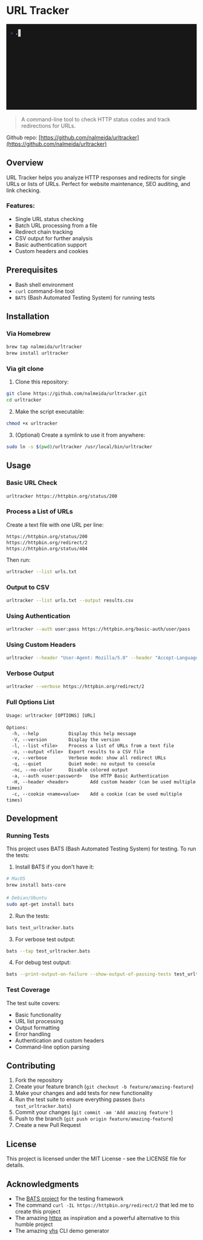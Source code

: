 # URL Tracker

![urltracker demo](docs/demo/demo.gif)

> A command-line tool to check HTTP status codes and track redirections for URLs.

Github repo: [https://github.com/nalmeida/urltracker](https://github.com/nalmeida/urltracker)

## Overview

URL Tracker helps you analyze HTTP responses and redirects for single URLs or lists of URLs. Perfect for website maintenance, SEO auditing, and link checking.

### Features:

- Single URL status checking
- Batch URL processing from a file
- Redirect chain tracking
- CSV output for further analysis
- Basic authentication support
- Custom headers and cookies

## Prerequisites

- Bash shell environment
- `curl` command-line tool
- `BATS` (Bash Automated Testing System) for running tests

## Installation

### Via Homebrew

```bash
brew tap nalmeida/urltracker
brew install urltracker
```

### Via git clone 

1. Clone this repository:
```bash
git clone https://github.com/nalmeida/urltracker.git
cd urltracker
```

2. Make the script executable:
```bash
chmod +x urltracker
```

3. (Optional) Create a symlink to use it from anywhere:
```bash
sudo ln -s $(pwd)/urltracker /usr/local/bin/urltracker
```

## Usage

### Basic URL Check

```bash
urltracker https://httpbin.org/status/200
```

### Process a List of URLs

Create a text file with one URL per line:
```
https://httpbin.org/status/200
https://httpbin.org/redirect/2
https://httpbin.org/status/404
```

Then run:
```bash
urltracker --list urls.txt
```

### Output to CSV

```bash
urltracker --list urls.txt --output results.csv
```

### Using Authentication

```bash
urltracker --auth user:pass https://httpbin.org/basic-auth/user/pass
```

### Using Custom Headers

```bash
urltracker --header "User-Agent: Mozilla/5.0" --header "Accept-Language: en-US" https://httpbin.org/status/200
```

### Verbose Output

```bash
urltracker --verbose https://httpbin.org/redirect/2
```

### Full Options List

```
Usage: urltracker [OPTIONS] [URL]

Options:
  -h, --help           Display this help message
  -V, --version        Display the version
  -l, --list <file>    Process a list of URLs from a text file
  -o, --output <file>  Export results to a CSV file
  -v, --verbose        Verbose mode: show all redirect URLs
  -q, --quiet          Quiet mode: no output to console
  -nc, --no-color      Disable colored output
  -a, --auth <user:password>   Use HTTP Basic Authentication
  -H, --header <header>        Add custom header (can be used multiple times)
  -c, --cookie <name=value>    Add a cookie (can be used multiple times)
```

## Development

### Running Tests

This project uses BATS (Bash Automated Testing System) for testing. To run the tests:

1. Install BATS if you don't have it:
```bash
# MacOS
brew install bats-core

# Debian/Ubuntu
sudo apt-get install bats
```

2. Run the tests:
```bash
bats test_urltracker.bats
```

3. For verbose test output:
```bash
bats --tap test_urltracker.bats
```

4. For debug test output:
```bash
bats --print-output-on-failure --show-output-of-passing-tests test_urltracker.bats
```

### Test Coverage

The test suite covers:
- Basic functionality
- URL list processing
- Output formatting
- Error handling
- Authentication and custom headers
- Command-line option parsing

## Contributing

1. Fork the repository
2. Create your feature branch (`git checkout -b feature/amazing-feature`)
3. Make your changes and add tests for new functionality
4. Run the test suite to ensure everything passes (`bats test_urltracker.bats`)
5. Commit your changes (`git commit -am 'Add amazing feature'`)
6. Push to the branch (`git push origin feature/amazing-feature`)
7. Create a new Pull Request

## License

This project is licensed under the MIT License - see the LICENSE file for details.

## Acknowledgments

- The [BATS project](https://github.com/bats-core/bats-core) for the testing framework
- The command `curl -IL https://httpbin.org/redirect/2` that led me to create this project
- The amazing [httpx](https://github.com/projectdiscovery/httpx) as inspiration and a powerful alternative to this humble project
- The amazing [vhs](https://github.com/charmbracelet/vhs) CLI demo generator